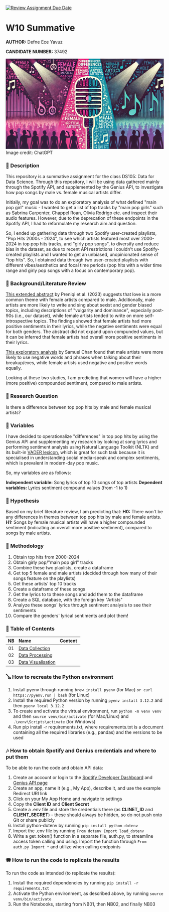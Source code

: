 [![Review Assignment Due Date](https://classroom.github.com/assets/deadline-readme-button-22041afd0340ce965d47ae6ef1cefeee28c7c493a6346c4f15d667ab976d596c.svg)](https://classroom.github.com/a/bt9dKHiK)
# W10 Summative

**AUTHOR:** Defne Ece Yavuz

**CANDIDATE NUMBER:** 37492

![Cover image, male vs. female lyrics in pop songs](images/cover.jpg)
Image credit: ChatGPT

### 🎸 Description
This repository is a summative assignment for the class DS105: Data for Data Science. Through this repository, I will be using data gathered mainly through the Spotify API, and supplemented by the Genius API, to investigate how pop songs by male vs. female musical artists differ.

Initially, my goal was to do an exploratory analysis of what defined "main pop girl" music - I wanted to get a list of top tracks by "main pop girls" such as Sabrina Carpenter, Chappel Roan, Olivia Rodrigo etc. and inspect their audio features. However, due to the deprecation of these endpoints in the Spotify API, I had to reformulate my research aim and question. 

So, I ended up gathering data through two Spotify user-created playlists, "Pop Hits 2000s - 2024", to see which artists featured most over 2000-2024 in top pop hits tracks, and "girly pop songs", to diversify and reduce bias in the dataset, as due to recent API restrictions I couldn't use Spotify-created playlists and I wanted to get an unbiased, unopinionated sense of "top hits". So, I obtained data through two user-created playlists with different vibes/aesthetics and focal time periods (pop hits with a wider time range and girly pop songs with a focus on contemporary pop).

### 🎻 Background/Literature Review
[This extended abstract](https://comma.eecs.qmul.ac.uk/assets/pdf/vjosa_IC2S2_23.pdf) by Preniqi et al. (2023) suggests that love is a more common theme with female artists compared to male. Additionally, male artists are more likely to write and sing about sexist and gender biased topics, including descriptions of "vulgarity and dominance", especially post-90s (i.e., our dataset), while female artists tended to write on more self-introspective topics. The findings showed that female artists had more positive sentiments in their lyrics, while the negative sentiments were equal for both genders. The abstract did not expand upon compunded values, but it can be inferred that female artists had overall more positive sentiments in their lyrics. 

[This exploratory analysis](https://www.storybench.org/analyzing-gender-differences-in-music-themes-and-lyrics/) by Samuel Chan found that male artists were more likely to use negative words and phrases when talking about their breakup/exes, while female artists used negative and positive words equally. 

Looking at these two studies, I am predicting that women will have a higher (more positive) compounded sentiment, compared to male artists. 

### 🥁 Research Question
Is there a difference between top pop hits by male and female musical artists?

### 🎹 Variables
I have decided to operationalize "differences" in top pop hits by using the Genius API and supplementing my research by looking at song lyrics and performing sentiment analysis using Natural Language Toolkit (NLTK) and its built-in [VADER lexicon](https://github.com/cjhutto/vaderSentiment), which is great for such task because it is specialised in understanding social media-speak and complex sentiments, which is prevalent in modern-day pop music. 

So, my variables are as follows:

**Independent variable:** Song lyrics of top 10 songs of top artists
**Dependent variables:** Lyrics sentiment compound values (from -1 to 1)

### 🎺 Hypothesis
Based on my brief literature review, I am predicting that:
**H0:** There won't be any differences in themes between top pop hits by male and female artists.
**H1:** Songs by female musical artists will have a higher compounded sentiment (indicating an overall more positive sentiment), compared to songs by male artists.

### 🎵 Methodology
1) Obtain top hits from 2000-2024
2) Obtain girly pop/"main pop girl" tracks
3) Combine these two playlists, create a dataframe
4) Get top 5 female and male artists (decided through how many of their songs feature on the playlists)
5) Get these artists' top 10 tracks
6) Create a dataframe of these songs
7) Get the lyrics to to these songs and add them to the dataframe
8) Create a SQL database, with the foreign key "Artists"
9) Analyze these songs' lyrics through sentiment analysis to see their sentiments
10) Compare the genders' lyrical sentiments and plot them!

### 🎷 Table of Contents
| NB | Name | Content |
| :--: | :--- | :--- |
| 01 | [Data Collection]() |  |
| 02 | [Data Processing]() |  |
| 03 | [Data Visualisation]() |  |

### 🪕 How to recreate the Python environment
1) Install pyenv through running `brew install pyenv` (for Mac) `or curl https://pyenv.run | bash` (for Linux)
2) Install the required Python version by running `pyenv install 3.12.2` and then `pyenv local 3.12.2`
3) To create and activate the virtual environment, run `python -m venv venv` and then `source venv/bin/activate` (for Mac/Linux) and `.\venv\Scripts\activate` (for Windows)
4) Run pip install -r requirements.txt, where requirements.txt is a document containing all the required libraries (e.g., pandas) and the versions to be used

### 🎶 How to obtain Spotify and Genius credentials and where to put them
To be able to run the code and obtain API data: 
1) Create an account or login to the [Spotify Developer Dashboard](https://developer.spotify.com/dashboard) and [Genius API page](https://genius.com/api-clients)
2) Create an app, name it (e.g., My App), describe it, and use the example Redirect URI link
3) Click on your My App Home and navigate to settings
4) Copy the **Client ID** and **Client Secret**
5) Create a .env file and store the credentials there (as **CLINET_ID** and **CLIENT_SECRET**) - these should always be hidden, so do not push onto Git or share publicly
6) Install python-dotenv by running `pip install python-dotenv`
7) Import the .env file by running `From dotenv Import load_dotenv`
8) Write a get_token() function in a separate file, auth.py, to streamline access token calling and using. Import the function through `From auth.py Import *` and utilize when calling endpoints

### 🪗 How to run the code to replicate the results
To run the code as intended (to replicate the results):
1) Install the required dependencies by running `pip install -r requirements.txt`
2) Activate the Python environment, as described above, by running `source venv/bin/activate`
3) Run the Notebooks, starting from NB01, then NB02, and finally NB03
